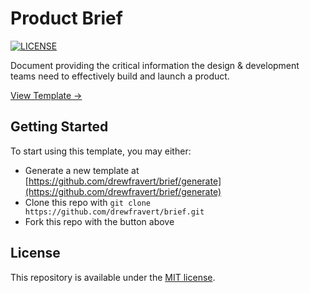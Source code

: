 # Product Brief

[![LICENSE](https://img.shields.io/badge/license-MIT-lightgrey.svg)](LICENSE.md)

Document providing the critical information the design & development teams need to effectively build and launch a product.

[View Template →](dist/TEMPLATE.md)

## Getting Started

To start using this template, you may either:

  * Generate a new template at [https://github.com/drewfravert/brief/generate](https://github.com/drewfravert/brief/generate)
  * Clone this repo with `git clone https://github.com/drewfravert/brief.git`
  * Fork this repo with the button above

## License

This repository is available under the [MIT license](LICENSE.md).
